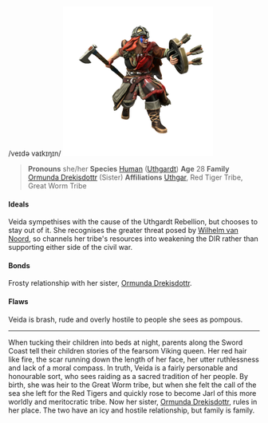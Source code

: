 /veɪdə vaɪkɪŋɪn/
![](../../_assets/people/uthgardt/veida-vikinginn.png)

> **Pronouns** she/her
> **Species** [Human](../../Species/Homonid/Human.md) ([Uthgardt](../../index.md))
> **Age** 28
> **Family** [Ormunda Drekisdottr](Ormunda%20Drekisdottr.md) (Sister)
> **Affiliations** [Uthgar](../../Cosmology/Daemons/Apotheotes/Uthgar.md), Red Tiger Tribe, Great Worm Tribe

#### Ideals
Veida sympethises with the cause of the Uthgardt Rebellion, but chooses to stay out of it. She recognises the greater threat posed by [Wilhelm van Noord](../DIR%20Citizens/Wilhelm%20van%20Noord.md), so channels her tribe's resources into weakening the DIR rather than supporting either side of the civil war.

#### Bonds
Frosty relationship with her sister, [Ormunda Drekisdottr](Ormunda%20Drekisdottr.md). 

#### Flaws
Veida is brash, rude and overly hostile to people she sees as pompous.

---

When tucking their children into beds at night, parents along the Sword Coast tell their children stories of the fearsom Viking queen. Her red hair like fire, the scar running down the length of her face, her utter ruthlessness and lack of a moral compass. In truth, Veida is a fairly personable and honourable sort, who sees raiding as a sacred tradition of her people. By birth, she was heir to the Great Worm tribe, but when she felt the call of the sea she left for the Red Tigers and quickly rose to become Jarl of this more worldly and meritocratic tribe. Now her sister, [Ormunda Drekisdottr](Ormunda%20Drekisdottr.md), rules in her place. The two have an icy and hostile relationship, but family is family.